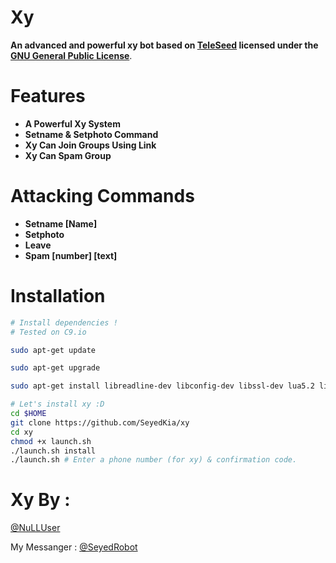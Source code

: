 # Xy

**An advanced and powerful xy bot based on [TeleSeed](https://github.com/seedteam/teleseed) licensed under the [GNU General Public License](https://github.com/SEEDTEAM/TeleSeed/blob/master/LICENSE)**.
# Features

* **A Powerful Xy System**
* **Setname & Setphoto Command**
* **Xy Can Join Groups Using Link**
* **Xy Can Spam Group**

# Attacking Commands
* **Setname [Name]**
* **Setphoto**
* **Leave**
* **Spam [number] [text]**

# Installation

```sh
# Install dependencies !
# Tested on C9.io

sudo apt-get update

sudo apt-get upgrade

sudo apt-get install libreadline-dev libconfig-dev libssl-dev lua5.2 liblua5.2-dev libevent-dev make autoconf unzip git redis-server g++ libjansson-dev libpython-dev expat libexpat1-dev

# Let's install xy :D
cd $HOME
git clone https://github.com/SeyedKia/xy
cd xy
chmod +x launch.sh
./launch.sh install
./launch.sh # Enter a phone number (for xy) & confirmation code.
```

# Xy By :
[@NuLLUser](https://telegram.me/NullUser)

My Messanger : [@SeyedRobot](https://telegram.me/SeyedRobot)
